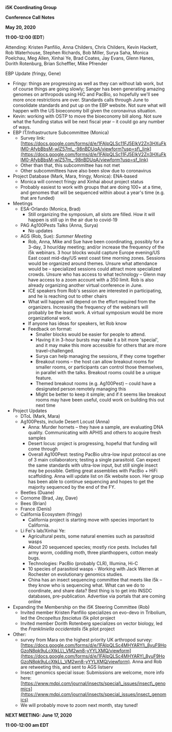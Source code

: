 **i5K Coordinating Group**

**Conference Call Notes**

**May 20, 2020**

**11:00-12:00 (EDT**)

Attending: Kristen Panfilio, Anna Childers, Chris Childers, Kevin Hackett, Rob Waterhouse, Stephen Richards, Bob Miller, Surya Saha, Monica Poelchau, Meg Allen, Xinhai Ye, Brad Coates, Jay Evans, Glenn Hanes, Dorith Rotenburg, Brian Scheffler, Mike Pfrender

EBP Update (fringy, Gene)

  - Fringy: things are progressing as well as they can without lab work, but of course things are going slowly; Sanger has been generating amazing genomes on arthropods using HiC and PacBio, so hopefully we&#39;ll see more once restrictions are over. Standards calls through June to consolidate standards and put up on the EBP website. Not sure what will happen with the US bioeconomy bill given the coronavirus situation.
  - Kevin: working with OSTP to move the bioeconomy bill along. Not sure what the funding status will be next fiscal year – it could go any number of ways.
  - EBP IT/Infrastructure Subcommittee (Monica)
    - Survey link: [https://docs.google.com/forms/d/e/1FAIpQLSc11FJ5EIkV2Zn3HXuFklM0-AfybBbsM-wlZ57m\_-98nBDUqA/viewform?usp=sf\_link](https://docs.google.com/forms/d/e/1FAIpQLSc11FJ5EIkV2Zn3HXuFklM0-AfybBbsM-wlZ57m_-98nBDUqA/viewform?usp=sf_link)
    - Other than that, this subcommittee has not met
    - Other subcommittees have also been slow due to coronavirus
- Project Database (Mark, Mara, fringy, Monica): ENA-based
  - Monica will connect fringy and Xinhai about project status
  - Probably easiest to work with groups that are doing 100+ at a time, and genomes that will be sequenced within about a year&#39;s time (e.g. that are funded)
- Meetings
  - ESA-Orlando (Monica, Brad)
    - Still organizing the symposium, all slots are filled. How it will happen is still up in the air due to covid-19
  - PAG Ag100Pests Talks (Anna, Surya)
    - No updates
  - AGS (Rob, Sue): _Summer Meeting_
    - Rob, Anna, Mike and Sue have been coordinating, possibly for a 3-day, 3 hour/day meeting; and/or increase the frequency of the i5k webinars. 3 hour blocks would capture Europe evening/US East coast mid-day/US west coast time morning zones. Sessions would be organized around themes. Unsure what attendance would be – specialized sessions could attract more specialized crowds. Unsure who has access to what technology – Glenn may have access to a zoom account with a 350 limit. Rob is also already organizing another virtual conference in June.
    - ICE speakers from Rob&#39;s session are interested in participating, and he is reaching out to other chairs
    - What will happen will depend on the effort required from the organizers. Increasing the frequency of the webinars will probably be the least work. A virtual symposium would be more organizational work.
    - If anyone has ideas for speakers, let Rob know
    - Feedback on format:
      - Smaller blocks would be easier for people to attend.
      - Having it in 3-hour bursts may make it a bit more &#39;special&#39;, and it may make this more accessible for others that are more travel-challenged.
      - Surya can help managing the sessions, if they come together
      - Breakout rooms – the host can allow breakout rooms for smaller rooms, or participants can control those themselves, in parallel with the talks. Breakout rooms could be a unique feature.
      - Themed breakout rooms (e.g. Ag100Pest) – could have a designated person remotely managing this
      - Might be better to keep it simple; and if it seems like breakout rooms may have been useful, could work on building this out next time
- Project Updates
  - DToL (Mark, Mara)
  - Ag100Pests, include Desert Locust (Anna)
    - Anna: Murder hornets – they have a sample, are evaluating DNA quality. Communicating with APHIS and others to acquire fresh samples
    - Desert locus: project is progressing, hopeful that funding will come through
    - Overall Ag100Pest: testing PacBio ultra-low input protocol as one of 3 main collaborators; testing a single parasitoid. Can expect the same standards with ultra-low input, but still single insect may be possible. Getting great assemblies with PacBio + HiFi scaffolding. Anna will update list on i5k website soon. Her group has been able to continue sequencing and hopes to get the majority sequenced by the end of the FY.
  - Beetles (Duane)
  - Cornome (Brad, Jay, Dave)
  - Bees (Brian)
  - France (Denis)
  - California Ecosystem (fringy)
    - California project is starting move with species important to California.
  - Li Fei&#39;s lab/Xinhai Ye:
    - Agricultural pests, some natural enemies such as parasitoid wasps
    - About 20 sequenced species; mostly rice pests. Includes fall army worm, coddling moth, three planthoppers, cotton mealy bugs.
    - Technologies: PacBio (probably CLR), Illumina, Hi-C
    - 10 species of parasitoid wasps - Working with Jack Werren at Rochester on evolutionary genomics studies.
    - China has an insect sequencing committee that meets like i5k – they know who is sequencing what. What can we do to coordinate, and share data? Best thing is to get into INSDC databases, pre-publication. Advertise via portals that are coming online
- Expanding the Membership on the i5K Steering Committee (Rob)
  - Invited member Kristen Panfilio specializes on evo-devo in Tribolium, led the _Oncopeltus fasciatus_ i5k pilot project
  - Invited member Dorith Rotenberg specializes on vector biology, led the _Frankliniella occidentalis_ i5k pilot project
- Other:
  - survey from Mara on the highest priority UK arthropod survey: [https://docs.google.com/forms/d/e/1FAIpQLSc4MHYARYl\_8yuF9HoGzoN8pk9uLcXtkLL\_VM2wn8-yYYLXMQ/viewform](https://docs.google.com/forms/d/e/1FAIpQLSc4MHYARYl_8yuF9HoGzoN8pk9uLcXtkLL_VM2wn8-yYYLXMQ/viewform). Anna and Rob are retweeting this, and sent to AGS listserv
  - Insect genomics special issue: Submissions are welcome, more info here: [https://www.mdpi.com/journal/insects/special\_issues/insect\_genomics](https://www.mdpi.com/journal/insects/special_issues/insect_genomics)
  - We will probably move to zoom next month, stay tuned!

**NEXT MEETING: June 17, 2020**

**11:00-12:00 am EDT**
